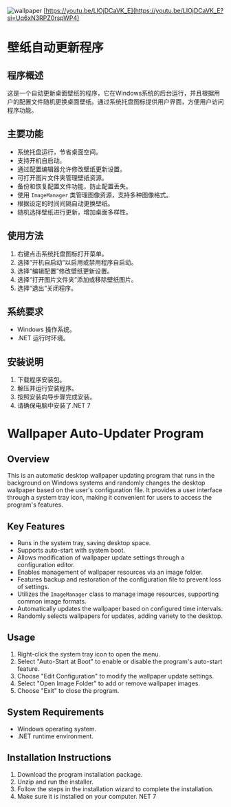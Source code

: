 ![wallpaper](https://github.com/lcyang77/MyWallpaper-album-cover-ArtfulWall/assets/96232971/7d6f414b-d935-4a24-9e4f-8096ac50544f)
[https://youtu.be/LIOjDCaVK_E](https://youtu.be/LIOjDCaVK_E?si=Uq6xN3RPZ0rspWP4)
# 壁纸自动更新程序

## 程序概述
这是一个自动更新桌面壁纸的程序，它在Windows系统的后台运行，并且根据用户的配置文件随机更换桌面壁纸。通过系统托盘图标提供用户界面，方便用户访问程序功能。

## 主要功能
- 系统托盘运行，节省桌面空间。
- 支持开机自启动。
- 通过配置编辑器允许修改壁纸更新设置。
- 可打开图片文件夹管理壁纸资源。
- 备份和恢复配置文件功能，防止配置丢失。
- 使用 `ImageManager` 类管理图像资源，支持多种图像格式。
- 根据设定的时间间隔自动更换壁纸。
- 随机选择壁纸进行更新，增加桌面多样性。

## 使用方法
1. 右键点击系统托盘图标打开菜单。
2. 选择“开机自启动”以启用或禁用程序自启动。
3. 选择“编辑配置”修改壁纸更新设置。
4. 选择“打开图片文件夹”添加或移除壁纸图片。
5. 选择“退出”关闭程序。

## 系统要求
- Windows 操作系统。
- .NET 运行时环境。

## 安装说明
1. 下载程序安装包。
2. 解压并运行安装程序。
3. 按照安装向导步骤完成安装。
4. 请确保电脑中安装了.NET 7



# Wallpaper Auto-Updater Program

## Overview
This is an automatic desktop wallpaper updating program that runs in the background on Windows systems and randomly changes the desktop wallpaper based on the user's configuration file. It provides a user interface through a system tray icon, making it convenient for users to access the program's features.

## Key Features
- Runs in the system tray, saving desktop space.
- Supports auto-start with system boot.
- Allows modification of wallpaper update settings through a configuration editor.
- Enables management of wallpaper resources via an image folder.
- Features backup and restoration of the configuration file to prevent loss of settings.
- Utilizes the `ImageManager` class to manage image resources, supporting common image formats.
- Automatically updates the wallpaper based on configured time intervals.
- Randomly selects wallpapers for updates, adding variety to the desktop.

## Usage
1. Right-click the system tray icon to open the menu.
2. Select "Auto-Start at Boot" to enable or disable the program's auto-start feature.
3. Choose "Edit Configuration" to modify the wallpaper update settings.
4. Select "Open Image Folder" to add or remove wallpaper images.
5. Choose "Exit" to close the program.

## System Requirements
- Windows operating system.
- .NET runtime environment.

## Installation Instructions
1. Download the program installation package.
2. Unzip and run the installer.
3. Follow the steps in the installation wizard to complete the installation.
4. Make sure it is installed on your computer. NET 7
